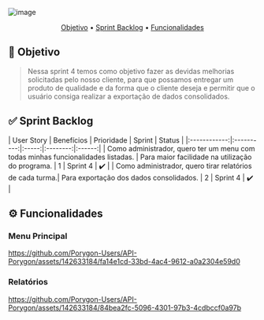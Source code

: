 ![image](https://github.com/Porygon-Users/API-Porygon/assets/145280630/99ac5cea-d522-4366-9c50-334585f12f7c)

<p align = "center">
<a href="#Objetivo">Objetivo</a> •
<a href="#Sprint Backlog">Sprint Backlog</a> •
<a href="#Funcionalidades">Funcionalidades</a>
</p>

##  🎯 Objetivo
<a name="Objetivo"></a>
> Nessa sprint 4 temos como objetivo fazer as devidas melhorias solicitadas pelo nosso cliente, para que possamos entregar um produto de qualidade e da forma que o cliente deseja e permitir que o usuário consiga realizar a exportação de dados consolidados.


## ✅ Sprint Backlog
<a name="Sprint Backlog"></a>
| User Story  | Benefícios  | Prioridade | Sprint  | Status |
|:------------:|:----------:|:-----:|:--------:|:------:|
| Como administrador, quero ter um menu com todas minhas funcionalidades listadas. | Para maior facilidade na utilização do programa. | 1 | Sprint 4 | ✔️ | 
| Como administrador, quero tirar relatórios de cada turma.| Para exportação dos dados consolidados. | 2 | Sprint 4 | ✔️ | 

## ⚙️ Funcionalidades
<a name="Funcionalidades"></a>
### Menu Principal
https://github.com/Porygon-Users/API-Porygon/assets/142633184/fa14e1cd-33bd-4ac4-9612-a0a2304e59d0


### Relatórios
https://github.com/Porygon-Users/API-Porygon/assets/142633184/84bea2fc-5096-4301-97b3-4cdbccf0a97b

